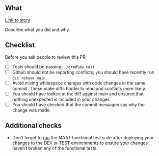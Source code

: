 ## What

[Link to story](https://dsdmoj.atlassian.net/browse/LASB-XXX)

Describe what you did and why.

## Checklist

Before you ask people to review this PR:

- [ ] Tests should be passing: `./gradlew test`
- [ ] Github should not be reporting conflicts; you should have recently run `git rebase main`.
- [ ] Avoid mixing whitespace changes with code changes in the same commit. These make diffs harder to read and conflicts more likely.
- [ ] You should have looked at the diff against main and ensured that nothing unexpected is included in your changes.
- [ ] You should have checked that the commit messages say why the change was made.

## Additional checks

- Don’t forget to [run](https://github.com/ministryofjustice/laa-crimeapps-maat-functional-tests/actions/workflows/ExecuteUiTests.yaml) the MAAT functional test suite after deploying your changes to the DEV or TEST environments to ensure your changes haven’t broken any of the functional tests.